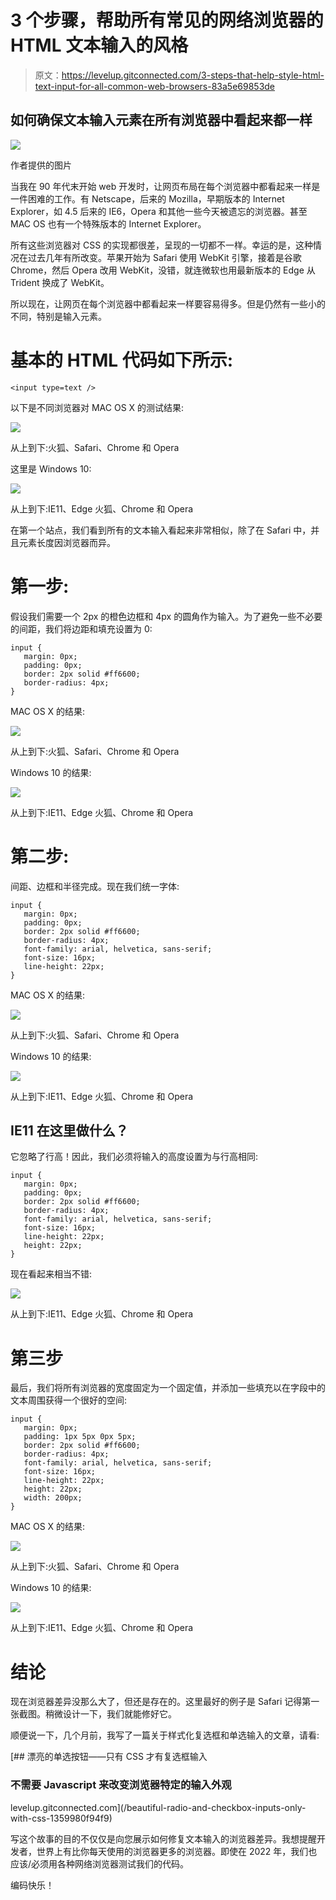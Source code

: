 # 3 个步骤，帮助所有常见的网络浏览器的 HTML 文本输入的风格

> 原文：<https://levelup.gitconnected.com/3-steps-that-help-style-html-text-input-for-all-common-web-browsers-83a5e69853de>

## 如何确保文本输入元素在所有浏览器中看起来都一样

![](img/81a67bf9bc2be941ed0cc31adc33ace5.png)

作者提供的图片

当我在 90 年代末开始 web 开发时，让网页布局在每个浏览器中都看起来一样是一件困难的工作。有 Netscape，后来的 Mozilla，早期版本的 Internet Explorer，如 4.5 后来的 IE6，Opera 和其他一些今天被遗忘的浏览器。甚至 MAC OS 也有一个特殊版本的 Internet Explorer。

所有这些浏览器对 CSS 的实现都很差，呈现的一切都不一样。幸运的是，这种情况在过去几年有所改变。苹果开始为 Safari 使用 WebKit 引擎，接着是谷歌 Chrome，然后 Opera 改用 WebKit，没错，就连微软也用最新版本的 Edge 从 Trident 换成了 WebKit。

所以现在，让网页在每个浏览器中都看起来一样要容易得多。但是仍然有一些小的不同，特别是输入元素。

# 基本的 HTML 代码如下所示:

```
<input type=text />
```

以下是不同浏览器对 MAC OS X 的测试结果:

![](img/32e073d67bf97a2232253065c101ea50.png)

从上到下:火狐、Safari、Chrome 和 Opera

这里是 Windows 10:

![](img/4f07e315b5e831ec190e65ed480c5780.png)

从上到下:IE11、Edge 火狐、Chrome 和 Opera

在第一个站点，我们看到所有的文本输入看起来非常相似，除了在 Safari 中，并且元素长度因浏览器而异。

# 第一步:

假设我们需要一个 2px 的橙色边框和 4px 的圆角作为输入。为了避免一些不必要的间距，我们将边距和填充设置为 0:

```
input {
   margin: 0px;
   padding: 0px;
   border: 2px solid #ff6600;
   border-radius: 4px;
}
```

MAC OS X 的结果:

![](img/838528d7443ad2872ff4534a1f63c8a0.png)

从上到下:火狐、Safari、Chrome 和 Opera

Windows 10 的结果:

![](img/51b17cf98d03ba2a8fccbadb9ebc72b4.png)

从上到下:IE11、Edge 火狐、Chrome 和 Opera

# 第二步:

间距、边框和半径完成。现在我们统一字体:

```
input {
   margin: 0px;
   padding: 0px;
   border: 2px solid #ff6600;
   border-radius: 4px;
   font-family: arial, helvetica, sans-serif;
   font-size: 16px;
   line-height: 22px;
}
```

MAC OS X 的结果:

![](img/886a68a98624b152bd972c9b4931fa45.png)

从上到下:火狐、Safari、Chrome 和 Opera

Windows 10 的结果:

![](img/7bb39c75eed8efbb1a01a760dad01ae6.png)

从上到下:IE11、Edge 火狐、Chrome 和 Opera

## IE11 在这里做什么？

它忽略了行高！因此，我们必须将输入的高度设置为与行高相同:

```
input {
   margin: 0px;
   padding: 0px;
   border: 2px solid #ff6600;
   border-radius: 4px;
   font-family: arial, helvetica, sans-serif;
   font-size: 16px;
   line-height: 22px;
   height: 22px;
}
```

现在看起来相当不错:

![](img/572f13f518c9f4567cb4d8495d601655.png)

从上到下:IE11、Edge 火狐、Chrome 和 Opera

# 第三步

最后，我们将所有浏览器的宽度固定为一个固定值，并添加一些填充以在字段中的文本周围获得一个很好的空间:

```
input {
   margin: 0px;
   padding: 1px 5px 0px 5px;
   border: 2px solid #ff6600;
   border-radius: 4px;
   font-family: arial, helvetica, sans-serif;
   font-size: 16px;
   line-height: 22px;
   height: 22px;
   width: 200px;
}
```

MAC OS X 的结果:

![](img/0f4cecb43e9d8d5a0aeef622b716d9d7.png)

从上到下:火狐、Safari、Chrome 和 Opera

Windows 10 的结果:

![](img/e7b427c9dbc85921f4cfc11028fdc375.png)

从上到下:IE11、Edge 火狐、Chrome 和 Opera

# 结论

现在浏览器差异没那么大了，但还是存在的。这里最好的例子是 Safari 记得第一张截图。稍微设计一下，我们就能修好它。

顺便说一下，几个月前，我写了一篇关于样式化复选框和单选输入的文章，请看:

[](/beautiful-radio-and-checkbox-inputs-only-with-css-1359980f94f9) [## 漂亮的单选按钮——只有 CSS 才有复选框输入

### 不需要 Javascript 来改变浏览器特定的输入外观

levelup.gitconnected.com](/beautiful-radio-and-checkbox-inputs-only-with-css-1359980f94f9) 

写这个故事的目的不仅仅是向您展示如何修复文本输入的浏览器差异。我想提醒开发者，世界上有比你每天使用的浏览器更多的浏览器。即使在 2022 年，我们也应该/必须用各种网络浏览器测试我们的代码。

编码快乐！